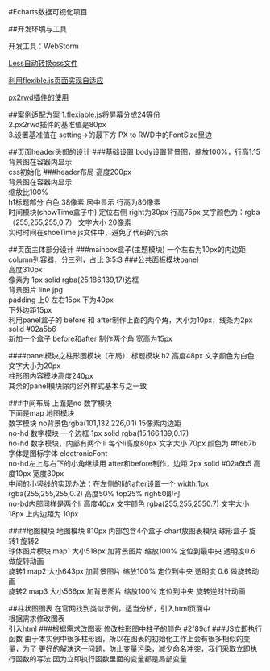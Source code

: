 #Echarts数据可视化项目

##开发环境与工具

开发工具：WebStorm

[Less自动转换css文件](https://mp.weixin.qq.com/s?__biz=Mzg3OTI1ODkzOQ==&tempkey=MTA2OF93MCtIM25JYkJJN3kyaWtjUG9iZ2libjBKVnN3b1R4ZE01VWtIcV9wSWJUdkhIMC1iSUxhM0JYVDZkR0pPNzQySkI5VVdGUlhHTFlXeERXaWpOLWV2emNtQ0JUTXE3R1hsYUJPWmNZX1BQZkZHSTgzTzVfRmFPRktVQUZIZFVOVkdJdFpMcDloM2t1REhDSHNzZG9CTjZnbE11RFZSbnlnSU5jd1B3fn4%3D&chksm=4f067f077871f61113d75155599526be56b5c1f31684f67c230fb9c5c54a374e22994ff6c6cb#rd)

[利用flexible.js页面实现自适应]()

[px2rwd插件的使用](https://blog.csdn.net/u010377383/article/details/101198104)

##案例适配方案
1.flexiable.js将屏幕分成24等份  
2.px2rwd插件的基准值是80px  
3.设置基准值在 setting->的最下方 PX to RWD中的FontSize里边



##页面header头部的设计
###基础设置
body设置背景图，缩放100%，行高1.15  
背景图在容器内显示  
css初始化
###header布局
高度200px  
背景图在容器内显示  
缩放比100%  
h1标题部分 白色 38像素 居中显示  行高为80像素  
时间模块(showTime盒子中) 定位右侧 right为30px 行高75px 文字颜色为：rgba（255,255,255,0.7） 文字大小 20像素  
实时时间在shoeTime.js文件中，避免了代码的冗余

##页面主体部分设计
###mainbox盒子(主题模块)
一个左右为10px的内边距  
column列容器，分三列，占比 3:5:3
###公共面板模块panel  
高度310px  
像素为 1px solid rgba(25,186,139,17)边框  
背景图片 line.jpg  
padding 上0 左右15px 下为40px  
下外边距15px  
利用panel盒子的 before 和 after制作上面的两个角，大小为10px，线条为2px solid #02a5b6  
新加一个盒子 before和after 制作两个角 宽高为15px

####panel模块之柱形图模块（布局）
标题模块 h2 高度48px 文字颜色为白色 文字大小为20px  
柱形图内容模块高度240px  
其余的panel模块除内容外样式基本与之一致

###中间布局
上面是no 数字模块  
下面是map 地图模块  
数字模块 no背景色rgba(101,132,226,0.1) 15像素内边距  
no-hd 数字模块 一个边框 1px solid rgba(15,166,139,0.17)  
no-hd 数字模块，内部有两个 li 每个li高度80px 文字大小 70px 颜色为 #ffeb7b 字体是图标字体 electronicFont  
no-hd左上与右下的小角继续用 after和before制作，边距 2px solid #02a6b5 高度10px 宽度30px  
中间的小竖线的实现办法：在左侧的li的after设置一个 width:1px rgba(255,255,255,0.2) 高度50% top25% right:0即可  
no-bd内部同样是两个li 高度40px 文字颜色 rgba(255,255,2550.7) 文字大小18px 上内边距为 10px

####地图模块
地图模块 810px 内部包含4个盒子 chart放图表模块 球形盒子 旋转1 旋转2  
球体图片模块 map1 大小518px 加背景图片 缩放100% 定位到最中央 透明度0.6 做旋转动画  
旋转1 map2 大小643px 加背景图片 缩放100% 定位到中央 透明度 0.6 做旋转动画  
旋转2 map3 大小566px 加背景图片 缩放100% 定位到中央 旋转逆时针动画

##柱状图图表
在官网找到类似示例，适当分析，引入html页面中  
根据需求修改图表  
引入html
###根据需求改图表
修改柱形图中柱子的颜色 #2f89cf
###JS立即执行函数
由于本实例中很多柱形图，所以在图表的初始化工作上会有很多相似的变量，为了
更好的解决这一问题，防止变量污染，减少命名冲突，我们采取立即执行函数的写法
因为立即执行函数里面的变量都是局部变量
